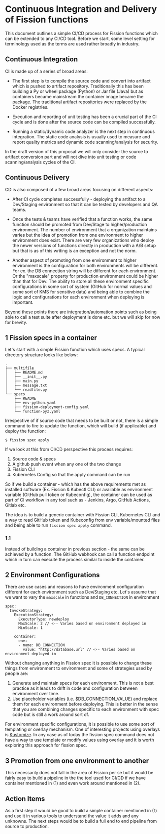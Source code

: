 # Continuous Integration and Delivery of Fission functions

This document outlines a simple CI/CD process for Fission functions which can be extended to any CI/CD tool. Before we start, some level setting for terminology used as the terms are used rather broadly in industry.

## Continuous Integration

CI is made up of a series of broad areas:

- The first step is to compile the source code and convert into artifact which is pushed to artifact repository. Traditionally this has been building a Py or wheel package (Python) or Jar file (Java) but as containers became mainstream the container image became the package. The traditional artifact repositories were replaced by the Docker registries.

- Execution and reporting of unit testing has been a crucial part of the CI cycle and is done after the source code can be compiled successfully.

- Running a static/dynamic code analyzer is the next step in continuous integration. The static code analysis is usually used to measure and report quality metrics and dynamic code scanning/analysis for security.

In the draft version of this proposal we will only consider the source to artifact conversion part and will not dive into unit testing or code scanning/analysis cycles of the CI.

## Continuous Delivery

CD is also composed of a few broad areas focusing on different aspects:

- After CI cycle completes successfully - deploying the artifact to a Dev/Staging environment so that it can be tested by developers and QA teams.

- Once the tests & teams have verified that a function works, the same function should be promoted from Dev/Stage to higher/production environment. The number of environment that a organization maintains varies but the idea of promotion from one environment to higher environment does exist. There are very few organizations who deploy the newer versions of functions directly in production with a A/B setup but that is as of this writing is an exception and not the norm.

- Another aspect of promoting from one environment to higher environment is the configuration for both environments will be different. For ex. the DB connection string will be different for each environment. Or the "maxscale" property for production environment could be higher than that for Dev. The ability to store all these environment specific configurations in some sort of system (GitHub for normal values and some sort of KMS for sensitive data) and being able to combine the logic and configurations for each environment when deploying is important.

Beyond these points there are integration/automation points such as being able to call a test suite after deployment is done etc. but we will skip for now for brevity.

## 1 Fission specs in a container

Let's start with a simple Fission function which uses specs. A typical directory structure looks like below:

```
.
├── multifile
│   ├── README.md
│   ├── __init__.py
│   ├── main.py
│   ├── message.txt
│   └── readfile.py
└── specs
    ├── README
    ├── env-python.yaml
    ├── fission-deployment-config.yaml
    └── function-pyz.yaml
```

Irrespective of if source code that needs to be built or not, there is a simple command to fire to update the function, which will build (if applicable) and deploy the function:

```
$ fission spec apply
```

If we look at this from CI/CD perspective this process requires:
  1. Source code & specs 
  2. A github push event when any one of the two change
  3. Fission CLI
  4. Kubernetes Config so that the apply command can be run

So if we build a container - which has the above requirements met as installed software (Ex. Fission & Kubectl CLI) or available as environment variable (GitHub pull token or Kubeconfig), the container can be used as part of CI workflow in any tool such as - Jenkins, Argo, GitHub Actions, Gitlab etc.

The idea is to build a generic container with Fission CLI, Kubernetes CLI and a way to read GitHub token and Kubeconfig from env variable/mounted files and being able to run `fission spec apply` command.

### 1.1

Instead of building a container in previous section - the same can be achieved by a function. The GitHub webhook can call a function endpoint which in turn can execute the process similar to inside the container.

## 2 Environment Configurations

There are use cases and reasons to have environment configuration different for each environment such as Dev/Staging etc. Let's assume that we want to vary the `maxscale` in functions and `DB_CONNECTION` in environment 

```
spec:
  InvokeStrategy:
    ExecutionStrategy:
      ExecutorType: newdeploy
      MaxScale: 2 // <-- Varies based on environment deployed in
      MinScale: 1
```

```
    container:
      env:
      - name: DB_CONNECTION
        value: "http://database.url" // <-- Varies based on environment deployed in
```

Without changing anything in Fission spec it is possible to change these things from environment to environment and some of strategies used by people are:

  1. Generate and maintain specs for each environment. This is not a best practice as it leads to drift in code and configuration between environment over time.
  2. Use placeholder variables (i.e. $DB_CONNECTION_VALUE) and replace them for each environment before deploying. This is better in the sense that you are combining changes specific to each environment with spec code but is still a work around sort of.

For environment specific configurations, it is possible to use some sort of templating or overlay mechanism. One of interesting projects using overlays is [Kustomize](https://github.com/kubernetes-sigs/kustomize). In any case as of today the fission spec command does not have a way to use template or modify values using overlay and it is worth exploring this approach for fission spec.

## 3 Promotion from one environment to another

This necessarily does not fall in the area of Fission per se but it would be fairly easy to build a pipeline in the the tool used for CI/CD if we have container mentioned in (1) and even work around mentioned in (2).

## Action Items

As a first step it would be good to build a simple container mentioned in (1) and use it in various tools to understand the value it adds and any unknowns. The next steps would be to build a full end to end pipeline from source to production.